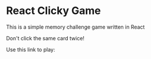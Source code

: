 # React Clicky Game
This is a simple memory challenge game written in React

Don't click the same card twice!

Use this link to play:


